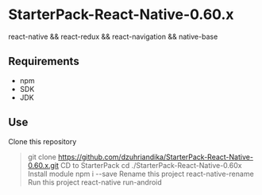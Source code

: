 # StarterPack-React-Native-0.60.x

react-native && react-redux && react-navigation && native-base

## Requirements
- npm
- SDK
- JDK

## Use

Clone this repository
> git clone https://github.com/dzuhriandika/StarterPack-React-Native-0.60.x.git
CD to StarterPack
> cd ./StarterPack-React-Native-0.60x
Install module
> npm i --save
Rename this project
> react-native-rename <newname>
Run this project
> react-native run-android
